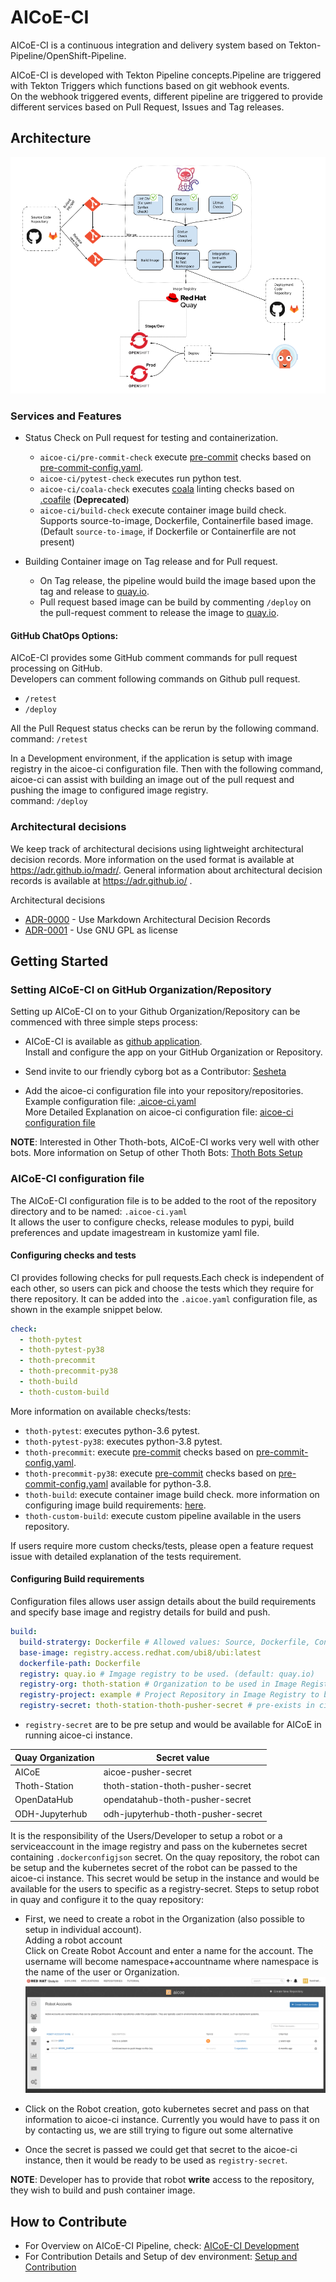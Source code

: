 # AICoE-CI

AICoE-CI is a continuous integration and delivery system based on Tekton-Pipeline/OpenShift-Pipeline.

AICoE-CI is developed with Tekton Pipeline concepts.Pipeline are triggered with Tekton Triggers which functions based on git webhook events.<br>
On the webhook triggered events, different pipeline are triggered to provide different services based on Pull Request, Issues and Tag releases.

## Architecture

![aicoe-ci architecture](/docs/arch.png)

### Services and Features

- Status Check on Pull request for testing and containerization.

  - `aicoe-ci/pre-commit-check` execute [pre-commit](https://pre-commit.com/) checks based on [pre-commit-config.yaml](.pre-commit-config.yaml).
  - `aicoe-ci/pytest-check` executes run python test.
  - `aicoe-ci/coala-check` executes [coala](https://coala.io/#/home) linting checks based on [.coafile]() (**Deprecated**)
  - `aicoe-ci/build-check` execute container image build check.<br>
    Supports source-to-image, Dockerfile, Containerfile based image. (Default `source-to-image`, if Dockerfile or Containerfile are not present)

- Building Container image on Tag release and for Pull request.

  - On Tag release, the pipeline would build the image based upon the tag and release to [quay.io](https://quay.io/).
  - Pull request based image can be build by commenting `/deploy` on the pull-request comment to release the image to [quay.io](https://quay.io/).

#### GitHub ChatOps Options:

AICoE-CI provides some GitHub comment commands for pull request processing on GitHub.<br>
Developers can comment following commands on Github pull request.

- `/retest`
- `/deploy`

All the Pull Request status checks can be rerun by the following command.<br>
command: `/retest`

In a Development environment, if the application is setup with image registry in the aicoe-ci configuration file. Then with the following command, aicoe-ci can assist with building an image out of the pull request and pushing the image to configured image registry.<br>
command: `/deploy`

### Architectural decisions

We keep track of architectural decisions using lightweight architectural decision records. More information on the used format is available at <https://adr.github.io/madr/>. General information about architectural decision records is available at <https://adr.github.io/> .

Architectural decisions

- [ADR-0000](docs/adr/0000-use-markdown-architectural-decision-records.md) - Use Markdown Architectural Decision Records
- [ADR-0001](docs/adr/0001-use-gpl3-as-license.md) - Use GNU GPL as license

## Getting Started

### Setting AICoE-CI on GitHub Organization/Repository

Setting up AICoE-CI on to your Github Organization/Repository can be commenced with three simple steps process:

- AICoE-CI is available as [github application](https://github.com/apps/aicoe-ci).<br>
  Install and configure the app on your GitHub Organization or Repository.

- Send invite to our friendly cyborg bot as a Contributor: [Sesheta](https://github.com/sesheta)

- Add the aicoe-ci configuration file into your repository/repositories.<br>
  Example configuration file: [.aicoe-ci.yaml](docs/.aicoe-ci.yaml)<br>
  More Detailed Explanation on aicoe-ci configuration file: [aicoe-ci configuration file](#aicoe-ci-configuration-file)

**NOTE**: Interested in Other Thoth-bots, AICoE-CI works very well with other bots. More information on Setup of other Thoth Bots: [Thoth Bots Setup](docs/thoth-bots-setup.md)

### AICoE-CI configuration file

The AICoE-CI configuration file is to be added to the root of the repository directory and to be named: `.aicoe-ci.yaml`<br>
It allows the user to configure checks, release modules to pypi, build preferences and update imagestream in kustomize yaml file.

#### Configuring checks and tests

CI provides following checks for pull requests.Each check is independent of each other, so users can pick and choose the tests which they require for there repository. It can be added into the `.aicoe.yaml` configuration file, as shown in the example snippet below.

```yaml
check:
  - thoth-pytest
  - thoth-pytest-py38
  - thoth-precommit
  - thoth-precommit-py38
  - thoth-build
  - thoth-custom-build
```

More information on available checks/tests:

- `thoth-pytest`: executes python-3.6 pytest.
- `thoth-pytest-py38`: executes python-3.8 pytest.
- `thoth-precommit`: execute [pre-commit](https://pre-commit.com/) checks based on [pre-commit-config.yaml](.pre-commit-config.yaml).
- `thoth-precommit-py38`: execute [pre-commit](https://pre-commit.com/) checks based on [pre-commit-config.yaml](.pre-commit-config.yaml) available for python-3.8.
- `thoth-build`: execute container image build check. more information on configuring image build requirements: [here](#configuring-build-requirements).
- `thoth-custom-build`: execute custom pipeline available in the users repository.

If users require more custom checks/tests, please open a feature request issue with detailed explanation of the tests requirement.

#### Configuring Build requirements

Configuration files allows user assign details about the build requirements and specify base image and registry details for build and push.

```yaml
build:
  build-stratergy: Dockerfile # Allowed values: Source, Dockerfile, Containerfile (default: Source)
  base-image: registry.access.redhat.com/ubi8/ubi:latest
  dockerfile-path: Dockerfile
  registry: quay.io # Imgage registry to be used. (default: quay.io)
  registry-org: thoth-station # Organization to be used in Image Registry. (default: thoth-station)
  registry-project: example # Project Repository in Image Registry to be used to push image.
  registry-secret: thoth-station-thoth-pusher-secret # pre-exists in ci
```

- `registry-secret` are to be pre setup and would be available for AICoE in running aicoe-ci instance.

Quay Organization | Secret value
----------------- | ----------------------------------
AICoE             | aicoe-pusher-secret
Thoth-Station     | thoth-station-thoth-pusher-secret
OpenDataHub       | opendatahub-thoth-pusher-secret
ODH-Jupyterhub    | odh-jupyterhub-thoth-pusher-secret

It is the responsibility of the Users/Developer to setup a robot or a serviceaccount in the image registry and pass on the kubernetes secret containing `.dockerconfigjson` secret. On the quay repository, the robot can be setup and the kubernetes secret of the robot can be passed to the aicoe-ci instance. This secret would be setup in the instance and would be available for the users to specific as a registry-secret. Steps to setup robot in quay and configure it to the quay repository:

- First, we need to create a robot in the Organization (also possible to setup in individual account).<br>
  Adding a robot account<br>
  Click on Create Robot Account and enter a name for the account. The username will become namespace+accountname where namespace is the name of the user or Organization.<br>
  ![quay-robot](/docs/quay-robots.png)

- Click on the Robot creation, goto kubernetes secret and pass on that information to aicoe-ci instance. Currently you would have to pass it on by contacting us, we are still trying to figure out some alternative

- Once the secret is passed we could get that secret to the aicoe-ci instance, then it would be ready to be used as `registry-secret`.

**NOTE**: Developer has to provide that robot **write** access to the repository, they wish to build and push container image.

## How to Contribute

- For Overview on AICoE-CI Pipeline, check: [AICoE-CI Development]()
- For Contribution Details and Setup of dev environment: [Setup and Contribution](docs/how-to-contribute.md)
